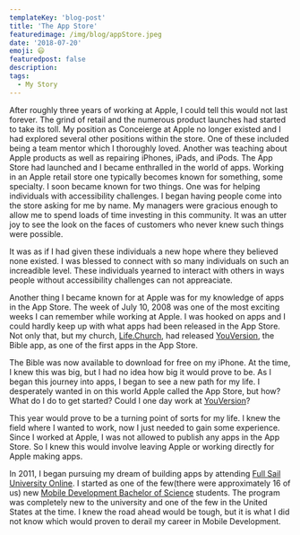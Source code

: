 ```yaml
---
templateKey: 'blog-post'
title: 'The App Store'
featuredimage: /img/blog/appStore.jpeg
date: '2018-07-20'
emoji: 😃
featuredpost: false
description:
tags:
  - My Story
---
```


After roughly three years of working at Apple, I could tell this would not last forever. The grind of retail and the numerous product launches had started to take its toll. My position as Conceierge at Apple no longer existed and I had explored several other positions within the store. One of these included being a team mentor which I thoroughly loved. Another was teaching about Apple products as well as repairing iPhones, iPads, and iPods. The App Store had launched and I became enthralled in the world of apps. Working in an Apple retail store one typically becomes known for something, some specialty. I soon became known for two things. One was for helping individuals with accessibility challenges. I began having people come into the store asking for me by name. My managers were gracious enough to allow me to spend loads of time investing in this community. It was an utter joy to see the look on the faces of customers who never knew such things were possible.

It was as if I had given these individuals a new hope where they believed none existed. I was blessed to connect with so many individuals on such an increadible level. These individuals yearned to interact with others in ways people without accessibility challenges can not appreaciate.

Another thing I became known for at Apple was for my knowledge of apps in the App Store. The week of July 10, 2008 was one of the most exciting weeks I can remember while working at Apple. I was hooked on apps and I could hardly keep up with what apps had been released in the App Store. Not only that, but my church, [Life.Church](https://life.church/), had released [YouVersion](http://www.youversion.com/), the Bible app, as one of the first apps in the App Store.

The Bible was now available to download for free on my iPhone. At the time, I knew this was big, but I had no idea how big it would prove to be. As I began this journey into apps, I began to see a new path for my life. I desperately wanted in on this world Apple called the App Store, but how? What do I do to get started? Could I one day work at [YouVersion](http://www.youversion.com/)?

This year would prove to be a turning point of sorts for my life. I knew the field where I wanted to work, now I just needed to gain some experience. Since I worked at Apple, I was not allowed to publish any apps in the App Store. So I knew this would involve leaving Apple or working directly for Apple making apps.

In 2011, I began pursuing my dream of building apps by attending [Full Sail University Online](https://www.fullsail.edu/). I started as one of the few(there were approximately 16 of us) new [Mobile Development Bachelor of Science](https://www.fullsail.edu/degrees/mobile-development-bachelor) students. The program was completely new to the university and one of the few in the United States at the time. I knew the road ahead would be tough, but it is what I did not know which would proven to derail my career in Mobile Development.
